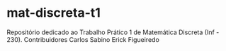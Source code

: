 # mat-discreta-t1
Repositório dedicado ao Trabalho Prático 1 de Matemática Discreta (Inf - 230).
Contribuidores
Carlos Sabino
Erick Figueiredo
